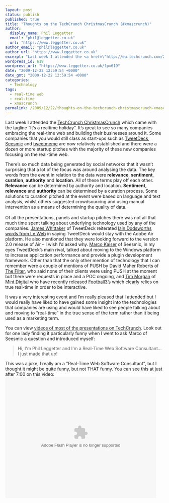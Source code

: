 ```yaml
---
layout: post
status: publish
published: true
title: "Thoughts on the TechCrunch ChristmasCrunch (#xmascrunch)"
author:
  display_name: Phil Leggetter
  email: "phil@leggetter.co.uk"
  url: "https://www.leggetter.co.uk"
author_email: "phil@leggetter.co.uk"
author_url: "https://www.leggetter.co.uk"
excerpt: "Last week I attended the <a href=\"http://eu.techcrunch.com/2009/11/06/techcrunch-europe-christmascrunch-its-a-realtime-holiday/\">TechCrunch ChristmasCrunch</a> which came with the tagline “It’s a realtime holiday”. It’s great to see so many companies embracing the real-time web and building their businesses around it. Some companies that you would still class as start-ups such as <a href=\"http://tweetdeck.com/\">TweetDeck</a>, <a href=\"http://seesmic.com/\">Seesmic</a> and <a href=\"http://tweetmeme.com/\">tweetmeme</a> are now relatively established and there were a dozen or more startup pitches with the majority of these new companies focusing on the real-time web.\r\n\r\nThere’s so much data being generated by social networks that it wasn’t surprising that a lot of the focus was around analysing the data. The key words from the event in relation to the data were <strong>relevance</strong>, <strong>sentiment</strong>, <strong>curation</strong>, <strong>authority</strong> and <strong>location</strong>. All of these terms play off each other. <strong>Relevance</strong> can be determined by authority and location. <strong>Sentiment</strong>, <strong>relevance</strong> and <strong>authority</strong> can be determined by a curation process. Some solutions to curation pitched at the event were based on language and text analysis, whilst others suggested crowdsourcing and using manual intervention as a means of determining the quality of data.\r\n"
wordpress_id: 619
wordpress_url: "https://www.leggetter.co.uk/?p=619"
date: "2009-12-22 12:59:54 +0000"
date_gmt: "2009-12-22 12:59:54 +0000"
categories:
  - Technology
tags:
  - real-time web
  - real-time
  - xmascrunch
permalink: /2009/12/22/thoughts-on-the-techcrunch-christmascrunch-xmascrunch.html
---
```


<p>Last week I attended the <a href="http://eu.techcrunch.com/2009/11/06/techcrunch-europe-christmascrunch-its-a-realtime-holiday/">TechCrunch ChristmasCrunch</a> which came with the tagline “It’s a realtime holiday”. It’s great to see so many companies embracing the real-time web and building their businesses around it. Some companies that you would still class as start-ups such as <a href="http://tweetdeck.com/">TweetDeck</a>, <a href="http://seesmic.com/">Seesmic</a> and <a href="http://tweetmeme.com/">tweetmeme</a> are now relatively established and there were a dozen or more startup pitches with the majority of these new companies focusing on the real-time web.</p>
<p>There’s so much data being generated by social networks that it wasn’t surprising that a lot of the focus was around analysing the data. The key words from the event in relation to the data were <strong>relevance</strong>, <strong>sentiment</strong>, <strong>curation</strong>, <strong>authority</strong> and <strong>location</strong>. All of these terms play off each other. <strong>Relevance</strong> can be determined by authority and location. <strong>Sentiment</strong>, <strong>relevance</strong> and <strong>authority</strong> can be determined by a curation process. Some solutions to curation pitched at the event were based on language and text analysis, whilst others suggested crowdsourcing and using manual intervention as a means of determining the quality of data.<br />
<a id="more"></a><a id="more-619"></a><br />
Of all the presentations, panels and startup pitches there was not all that much time spent talking about underlying technology used by any of the companies. <a href="http://jameswhittaker.co.uk/">James Whittaker</a> of TweetDeck reiterated <a href="http://www.ustream.tv/recorded/2834854">Iain Dodsworths words from Le Web</a> in saying TweetDeck would stay with the Adobe Air platform. He also mentioned that they were looking forward to the version 2.0 release of Air – I wish I’d asked why. <a href="http://twitter.com/Marco">Marco Kaiser</a> of Seesmic, in my eyes TweetDeck’s main rival, talked about moving to the Windows platform to increase application performance and provide a plugin development framework. Other than that the only other mention of technology that I can remember were a couple of mentions of PUSH by David Maher Roberts of <a href="http://www.thefilter.com/">The Filter</a>, who said none of their clients were using PUSH at the moment but there were requests in place and a POC ongoing, and <a href="http://twitter.com/thetimmorgan">Tim Morgan</a> of <a href="http://mintdigital.com/">Mint Digital</a> who have recently released <a href="http://football3s.com/">Football3’s</a> which clearly relies on true real-time in order to be interactive.</p>
<p>It was a very interesting event and I’m really pleased that I attended but I would really have liked to have gained some insight into the technologies that companies are using and would have liked to see people talking about and moving to “real-time” in the true sense of the term rather than it being used as a marketing term.</p>
<p>You can view <a href="http://eu.techcrunch.com/2009/12/16/xmascrunch-speakers-and-pitches-in-video/">videos of most of the presentations on TechCrunch</a>. Look out for one lady finding it particularly funny when I went to ask Marco of Seesmic a question and introduced myself:</p>
<blockquote><p>
Hi, I'm Phil Leggetter and I'm a Real-Time Web Software Consultant... I just made that up!
</p></blockquote>
<p>This was a joke, I really am a "Real-Time Web Software Consultant", but I thought it might be quite funny, but not THAT funny. You can see this at just after 7:00 on this video:<br />
<object classid="clsid:d27cdb6e-ae6d-11cf-96b8-444553540000" width="480" height="386" id="utv338525" name="utv_n_530726"><param name="flashvars" value="loc=%2F&amp;autoplay=false&amp;vid=3127064" /><param name="allowfullscreen" value="true" /><param name="allowscriptaccess" value="always" /><param name="src" value="http://www.ustream.tv/flash/video/3127064" /><embed flashvars="loc=%2F&amp;autoplay=false&amp;vid=3127064" width="480" height="386" allowfullscreen="true" allowscriptaccess="always" id="utv338525" name="utv_n_530726" src="http://www.ustream.tv/flash/video/3127064" type="application/x-shockwave-flash" /></object></p>
